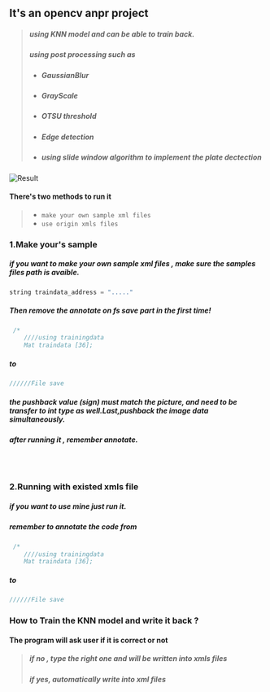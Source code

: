  ## It's an opencv anpr project
> ##### using KNN model and can be able to train back.
> ##### using post processing such as 
>- ##### GaussianBlur 
>- ##### GrayScale
>- ##### OTSU threshold
>- ##### Edge detection
>- ##### using slide window algorithm to implement the plate dectection

![Result](https://user-images.githubusercontent.com/22855741/31375962-d4e13444-add5-11e7-90bb-99b3a54224c5.png)

#### There's two methods to run it
>- ``` make your own sample xml files ```<br>
>- ``` use origin xmls files ```

### 1.Make your's sample
##### if you want to make your own sample xml files , make sure the samples files path is avaible.

```cpp
string traindata_address = "....."
```

##### Then remove the annotate on fs save part in the first time! 
```cpp
 /*
    ////using trainingdata
    Mat traindata [36];
```
##### to 
```cpp
//////File save 
```
##### the pushback value (sign) must match the picture, and need to be transfer to int type as well.Last,pushback the image data simultaneously.
##### after running it ,  remember annotate. <br><br><br><br>

### 2.Running with existed xmls file
##### if you want to use mine just run it.

##### remember to annotate  the code  from

```cpp
 /*
    ////using trainingdata
    Mat traindata [36];
```
##### to 
```cpp
//////File save 
```

### How to Train the KNN model and write it back ?
#### The program will ask user if it is correct or not 
>##### if no , type the right one and will be written into xmls files
>##### if yes, automatically write into xml files 


